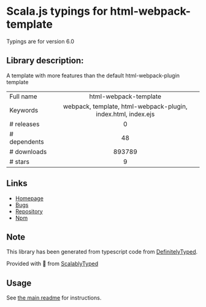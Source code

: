 
# Scala.js typings for html-webpack-template

Typings are for version 6.0

## Library description:
A template with more features than the default html-webpack-plugin template

|                    |                 |
| ------------------ | :-------------: |
| Full name          | html-webpack-template |
| Keywords           | webpack, template, html-webpack-plugin, index.html, index.ejs |
| # releases         | 0 |
| # dependents       | 48 |
| # downloads        | 893789 |
| # stars            | 9 |

## Links
- [Homepage](https://github.com/jaketrent/html-webpack-template)
- [Bugs](https://github.com/jaketrent/html-webpack-template/issues)
- [Repository](https://github.com/jaketrent/html-webpack-template)
- [Npm](https://www.npmjs.com/package/html-webpack-template)
    


## Note
This library has been generated from typescript code from [DefinitelyTyped](https://definitelytyped.org).

Provided with :purple_heart: from [ScalablyTyped](https://github.com/oyvindberg/ScalablyTyped)

## Usage
See [the main readme](../../readme.md) for instructions.


